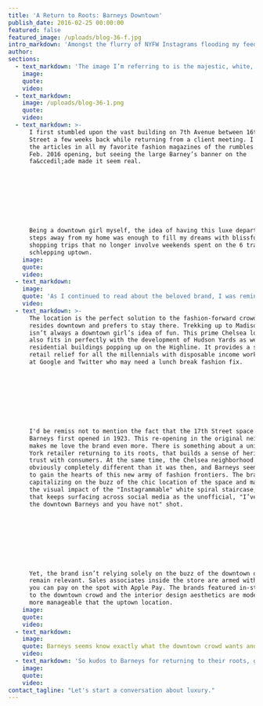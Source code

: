 ```yaml
---
title: 'A Return to Roots: Barneys Downtown'
publish_date: 2016-02-25 00:00:00
featured: false
featured_image: /uploads/blog-36-f.jpg
intro_markdown: 'Amongst the flurry of NYFW Instagrams flooding my feed lately, there’s been a striking image that keeps popping up. Today the one and only @bravoandy—the connoisseur of all things uniquely NY—posted the same image and it solidified my urge to write about it.​'
author:
sections:
  - text_markdown: 'The image I’m referring to is the majestic, white, winding staircase to retail heaven. Yes, it’s the official "welcome back downtown, Barneys" post.​'
    image:
    quote:
    video:
  - text_markdown:
    image: /uploads/blog-36-1.png
    quote:
    video:
  - text_markdown: >-
      I first stumbled upon the vast building on 7th Avenue between 16th and 17th
      Street a few weeks back while returning from a client meeting. I had read
      the articles in all my favorite fashion magazines of the rumbles of the
      Feb. 2016 opening, but seeing the large Barney’s banner on the
      fa&ccedil;ade made it seem real.









      Being a downtown girl myself, the idea of having this luxe department store
      steps away from my home was enough to fill my dreams with blissful downtown
      shopping trips that no longer involve weekends spent on the 6 train
      schlepping uptown.​
    image:
    quote:
    video:
  - text_markdown:
    image:
    quote: 'As I continued to read about the beloved brand, I was reminded that this was a classic story of a brand returning to its retail roots.'
    video:
  - text_markdown: >-
      The location is the perfect solution to the fashion-forward crowd who
      resides downtown and prefers to stay there. Trekking up to Madison Avenue
      isn’t always a downtown girl’s idea of fun. This prime Chelsea location
      also fits in perfectly with the development of Hudson Yards as well as
      residential buildings popping up on the Highline. It provides a sigh of
      retail relief for all the millennials with disposable income working nearby
      at Google and Twitter who may need a lunch break fashion fix.









      I'd be remiss not to mention the fact that the 17th Street space is where
      Barneys first opened in 1923. This re-opening in the original neighborhood
      makes me love the brand even more. There is something about a uniquely New
      York retailer returning to its roots, that builds a sense of heritage and
      trust with consumers. At the same time, the Chelsea neighborhood now is
      obviously completely different than it was then, and Barneys seems to want
      to gain the hearts of this new army of fashion frontiers. The brand is
      capitalizing on the buzz of the chic location of the space and maximizing
      the visual impact of the "Instagrammable" white spiral staircase, the image
      that keeps surfacing across social media as the unofficial, "I’ve been to
      the downtown Barneys and you have not" shot.









      Yet, the brand isn’t relying solely on the buzz of the downtown opening to
      remain relevant. Sales associates inside the store are armed with iPads and
      you can pay on the spot with Apple Pay. The brands featured in-store cater
      to the downtown crowd and the interior design aesthetics are modern and
      more manageable that the uptown location.​
    image:
    quote:
    video:
  - text_markdown:
    image:
    quote: Barneys seems know exactly what the downtown crowd wants and how quickly they want it.
    video:
  - text_markdown: 'So kudos to Barneys for returning to their roots, giving the downtown crowd major accessibility to great brands, and for a must-have NYC Instagram moment to blend in perfectly with my #NYFW social media feed.​'
    image:
    quote:
    video:
contact_tagline: "Let's start a conversation about luxury."
---
```



